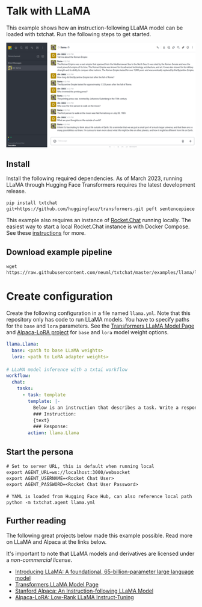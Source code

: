 # Talk with LLaMA

This example shows how an instruction-following LLaMA model can be loaded with txtchat. Run the following steps to get started.

![demo](https://raw.githubusercontent.com/neuml/txtchat/master/images/llama.png)

## Install

Install the following required dependencies. As of March 2023, running LLaMA through Hugging Face Transformers requires the latest development release.

```
pip install txtchat git+https://github.com/huggingface/transformers.git peft sentencepiece
```

This example also requires an instance of [Rocket.Chat](https://github.com/RocketChat/Rocket.Chat) running locally. The easiest way to start a local Rocket.Chat instance is with Docker Compose. See these [instructions](https://docs.rocket.chat/deploy/prepare-for-your-deployment/rapid-deployment-methods/docker-and-docker-compose) for more.

## Download example pipeline

```
wget https://raw.githubusercontent.com/neuml/txtchat/master/examples/llama/llama.py
```

# Create configuration

Create the following configuration in a file named `llama.yml`. Note that this repository only has code to run LLaMA models. You have to specify paths for the `base` and `lora` parameters. See the [Transformers LLaMA Model Page](https://huggingface.co/docs/transformers/main/model_doc/llama) and [Alpaca-LoRA project](https://github.com/tloen/alpaca-lora) for `base` and `lora` model weight options.

```yaml
llama.Llama:
  base: <path to base LLaMA weights>
  lora: <path to LoRA adapter weights>

# LLaMA model inference with a txtai workflow
workflow:
  chat:
    tasks:
      - task: template
        template: |-
          Below is an instruction that describes a task. Write a response that appropriately completes the request.
          ### Instruction:
          {text}
          ### Response:
        action: llama.Llama
```

## Start the persona

```
# Set to server URL, this is default when running local
export AGENT_URL=ws://localhost:3000/websocket
export AGENT_USERNAME=<Rocket Chat User>
export AGENT_PASSWORD=<Rocket Chat User Password>

# YAML is loaded from Hugging Face Hub, can also reference local path
python -m txtchat.agent llama.yml
```

## Further reading

The following great projects below made this example possible. Read more on LLaMA and Alpaca at the links below.

It's important to note that LLaMA models and derivatives are licensed under a *non-commercial license*.

- [Introducing LLaMA: A foundational, 65-billion-parameter large language model](https://ai.facebook.com/blog/large-language-model-llama-meta-ai/)
- [Transformers LLaMA Model Page](https://huggingface.co/docs/transformers/main/model_doc/llama)
- [Stanford Alpaca: An Instruction-following LLaMA Model](https://github.com/tatsu-lab/stanford_alpaca)
- [Alpaca-LoRA: Low-Rank LLaMA Instruct-Tuning](https://github.com/tloen/alpaca-lora) 
